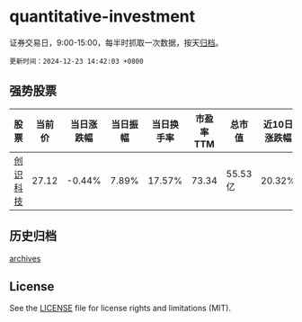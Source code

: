 # quantitative-investment

证券交易日，9:00-15:00，每半时抓取一次数据，按天[归档](archives)。

`更新时间：2024-12-23 14:42:03 +0800`

## 强势股票

|股票|当前价|当日涨跌幅|当日振幅|当日换手率|市盈率TTM|总市值|近10日涨跌幅|
|----|----|----|----|----|----|----|----|
|[创识科技](https://xueqiu.com/S/SZ300941)|27.12|-0.44%|7.89%|17.57%|73.34|55.53亿|20.32%|

## 历史归档

[archives](archives)

## License

See the [LICENSE](LICENSE) file for license rights and limitations (MIT).